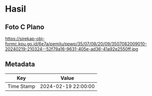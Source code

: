 # Hasil

## Foto C Plano

https://sirekap-obj-formc.kpu.go.id/6e7a/pemilu/ppwp/35/07/08/20/09/3507082009010-20240219-210324--52f79a16-9631-405e-ad36-41a92e2550ff.jpg


## Metadata

| Key        | Value               |
| ---------- | ------------------- |
| Time Stamp | 2024-02-19 22:00:00 |



